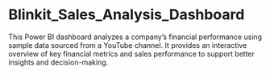 # Blinkit_Sales_Analysis_Dashboard
This Power BI dashboard analyzes a company’s financial performance using sample data sourced from a YouTube channel. It provides an interactive overview of key financial metrics and sales performance to support better insights and decision-making.
